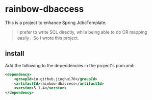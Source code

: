 # rainbow-dbaccess

This is a project to enhance Spring JdbcTemplate.

> I prefer to write SQL directly, while being able to do OR mapping easily，So I wrote this project.

## install
Add the following to the dependencies in the project's pom.xml:
```xml
<dependency>
    <groupId>io.github.jinghui70</groupId>
    <artifactId>rainbow-dbaccess</artifactId>
    <version>5.1.4</version>
</dependency>
```